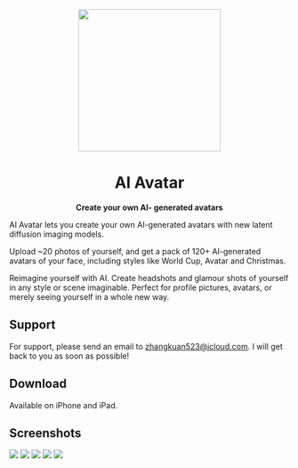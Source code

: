 <div align="center">
  <img src="https://user-images.githubusercontent.com/5158525/204201094-ee56ad9d-c116-4cba-a3f1-5359ce550cd3.png" width="256" height="256">
  <h1>AI Avatar</h1>
  <p>
    <b>Create your own Al- generated avatars</b>
  </p>
</div>
AI Avatar lets you create your own AI-generated avatars with new latent diffusion imaging models.

Upload ~20 photos of yourself, and get a pack of 120+ AI-generated avatars of your face, including styles like World Cup, Avatar and Christmas.

Reimagine yourself with AI. Create headshots and glamour shots of yourself in any style or scene imaginable. Perfect for profile pictures, avatars, or merely seeing yourself in a whole new way.

## Support

For support, please send an email to zhangkuan523@icloud.com. I will get back to you as soon as possible!

## Download

Available on iPhone and iPad.

## Screenshots

![](https://user-images.githubusercontent.com/5158525/204201280-bc48e186-2ca7-4874-a989-e6c004d24597.png)
![](https://user-images.githubusercontent.com/5158525/204201295-caa5ab4c-94f6-483c-8ecd-9e823f6e4cad.png)
![](https://user-images.githubusercontent.com/5158525/204201323-f30c2006-6cf1-43e2-b95b-bd9a26de2853.png)
![](https://user-images.githubusercontent.com/5158525/204201343-096d171b-9859-4455-b6b2-646619a6e83b.png)
![](https://user-images.githubusercontent.com/5158525/204201370-5ce8d0f7-73d0-49a5-8a1d-9a960d833040.png)
